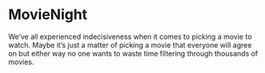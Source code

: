 # MovieNight
We’ve all experienced indecisiveness when it comes to picking a movie to watch. Maybe it’s just a matter of picking a movie that everyone will agree on but either way no one wants to waste time filtering through thousands of movies.
